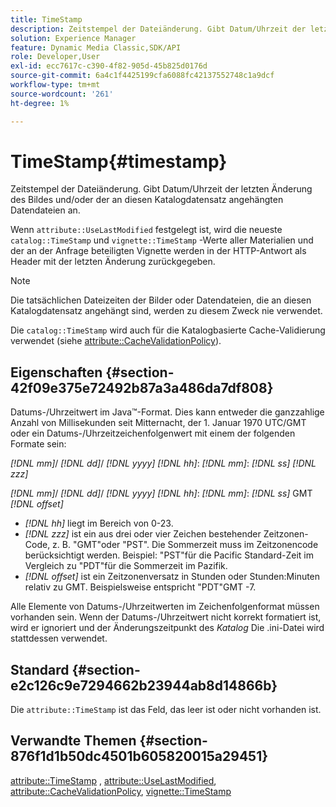 ```yaml
---
title: TimeStamp
description: Zeitstempel der Dateiänderung. Gibt Datum/Uhrzeit der letzten Änderung des Bildes und/oder der an diesen Katalogdatensatz angehängten Datendateien an.
solution: Experience Manager
feature: Dynamic Media Classic,SDK/API
role: Developer,User
exl-id: ecc7617c-c390-4f82-905d-45b825d0176d
source-git-commit: 6a4c1f4425199cfa6088fc42137552748c1a9dcf
workflow-type: tm+mt
source-wordcount: '261'
ht-degree: 1%

---
```


# TimeStamp{#timestamp}

Zeitstempel der Dateiänderung. Gibt Datum/Uhrzeit der letzten Änderung des Bildes und/oder der an diesen Katalogdatensatz angehängten Datendateien an.

Wenn `attribute::UseLastModified` festgelegt ist, wird die neueste `catalog::TimeStamp` und `vignette::TimeStamp` -Werte aller Materialien und der an der Anfrage beteiligten Vignette werden in der HTTP-Antwort als Header mit der letzten Änderung zurückgegeben.

>[!NOTE]
>
>Die tatsächlichen Dateizeiten der Bilder oder Datendateien, die an diesen Katalogdatensatz angehängt sind, werden zu diesem Zweck nie verwendet.

Die `catalog::TimeStamp` wird auch für die Katalogbasierte Cache-Validierung verwendet (siehe [attribute::CacheValidationPolicy](/help/aem-is-ir-api/ir-api/material-cat/image-rendering-api-ref/c-ir-material-catalog/c-ir-attributes-reference/r-ir-cachevalidationpolicy.md)).

## Eigenschaften {#section-42f09e375e72492b87a3a486da7df808}

Datums-/Uhrzeitwert im Java™-Format. Dies kann entweder die ganzzahlige Anzahl von Millisekunden seit Mitternacht, der 1. Januar 1970 UTC/GMT oder ein Datums-/Uhrzeitzeichenfolgenwert mit einem der folgenden Formate sein:

*[!DNL mm]*/ *[!DNL dd]*/ *[!DNL yyyy]* *[!DNL hh]*: *[!DNL mm]*: *[!DNL ss]* *[!DNL zzz]*

*[!DNL mm]*/ *[!DNL dd]*/ *[!DNL yyyy]* *[!DNL hh]*: *[!DNL mm]*: *[!DNL ss]* GMT *[!DNL offset]*

* *[!DNL hh]* liegt im Bereich von 0-23.
* *[!DNL zzz]* ist ein aus drei oder vier Zeichen bestehender Zeitzonen-Code, z. B. &quot;GMT&quot;oder &quot;PST&quot;. Die Sommerzeit muss im Zeitzonencode berücksichtigt werden. Beispiel: &quot;PST&quot;für die Pacific Standard-Zeit im Vergleich zu &quot;PDT&quot;für die Sommerzeit im Pazifik.
* *[!DNL offset]* ist ein Zeitzonenversatz in Stunden oder Stunden:Minuten relativ zu GMT. Beispielsweise entspricht &quot;PDT&quot;GMT -7.

Alle Elemente von Datums-/Uhrzeitwerten im Zeichenfolgenformat müssen vorhanden sein. Wenn der Datums-/Uhrzeitwert nicht korrekt formatiert ist, wird er ignoriert und der Änderungszeitpunkt des *Katalog* Die .ini-Datei wird stattdessen verwendet.

## Standard {#section-e2c126c9e7294662b23944ab8d14866b}

Die `attribute::TimeStamp` ist das Feld, das leer ist oder nicht vorhanden ist.

## Verwandte Themen {#section-876f1d1b50dc4501b605820015a29451}

[attribute::TimeStamp](../../../../../ir-api/material-cat/image-rendering-api-ref/c-ir-material-catalog/c-ir-attributes-reference/r-ir-timestamp.md#reference-8373ad4ee03d4e4b9a8fc96cf42b3181) , [attribute::UseLastModified](../../../../../ir-api/material-cat/image-rendering-api-ref/c-ir-material-catalog/c-ir-attributes-reference/r-ir-uselastmodified.md#reference-d2ab628c9e004fedbd38324866dbca1d), [attribute::CacheValidationPolicy](../../../../../ir-api/material-cat/image-rendering-api-ref/c-ir-material-catalog/c-ir-attributes-reference/r-ir-cachevalidationpolicy.md#reference-2d71679733474d8aa116db6ceba87fa4), [vignette::TimeStamp](../../../../../ir-api/material-cat/image-rendering-api-ref/c-ir-material-catalog/c-ir-vignette-map-reference/r-ir-timestamp-vignette.md#reference-d57cdd40a6a645d199dbb1d56cc85bc1)
